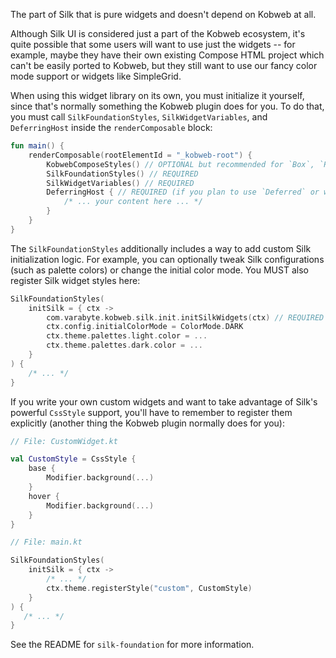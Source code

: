 The part of Silk that is pure widgets and doesn't depend on Kobweb at all.

Although Silk UI is considered just a part of the Kobweb ecosystem, it's quite possible that some users will want to use
just the widgets -- for example, maybe they have their own existing Compose HTML project which can't be easily
ported to Kobweb, but they still want to use our fancy color mode support or widgets like SimpleGrid.

When using this widget library on its own, you must initialize it yourself, since that's normally something the Kobweb
plugin does for you. To do that, you must call `SilkFoundationStyles`, `SilkWidgetVariables`, and
`DeferringHost` inside the `renderComposable` block:

```kotlin
fun main() {
    renderComposable(rootElementId = "_kobweb-root") {
        KobwebComposeStyles() // OPTIONAL but recommended for `Box`, `Row`, `Column`, etc. support
        SilkFoundationStyles() // REQUIRED
        SilkWidgetVariables() // REQUIRED
        DeferringHost { // REQUIRED (if you plan to use `Deferred` or widgets that use it like tooltips)
            /* ... your content here ... */ 
        }
    }
}
```

The `SilkFoundationStyles` additionally includes a way to add custom Silk initialization logic. For example, you can
optionally tweak Silk configurations (such as palette colors) or change the initial color mode. You MUST also register
Silk widget styles here:

```kotlin
SilkFoundationStyles(
    initSilk = { ctx ->
        com.varabyte.kobweb.silk.init.initSilkWidgets(ctx) // REQUIRED
        ctx.config.initialColorMode = ColorMode.DARK
        ctx.theme.palettes.light.color = ...
        ctx.theme.palettes.dark.color = ...
    }
) {
    /* ... */
}
```

If you write your own custom widgets and want to take advantage of Silk's powerful `CssStyle` support, you'll
have to remember to register them explicitly (another thing the Kobweb plugin normally does for you):

```kotlin
// File: CustomWidget.kt

val CustomStyle = CssStyle {
    base {
        Modifier.background(...)
    }
    hover {
        Modifier.background(...)
    }
}

// File: main.kt

SilkFoundationStyles(
    initSilk = { ctx ->
        /* ... */
        ctx.theme.registerStyle("custom", CustomStyle)
    }
) {
   /* ... */
}
```

See the README for `silk-foundation` for more information.
